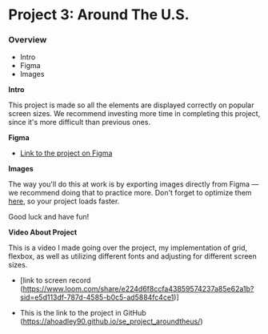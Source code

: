 # Project 3: Around The U.S.

### Overview

- Intro
- Figma
- Images

**Intro**

This project is made so all the elements are displayed correctly on popular screen sizes. We recommend investing more time in completing this project, since it's more difficult than previous ones.

**Figma**

- [Link to the project on Figma](https://www.figma.com/file/ii4xxsJ0ghevUOcssTlHZv/Sprint-3%3A-Around-the-US?node-id=0%3A1)

**Images**

The way you'll do this at work is by exporting images directly from Figma — we recommend doing that to practice more. Don't forget to optimize them [here](https://tinypng.com/), so your project loads faster.

Good luck and have fun!

**Video About Project**

This is a video I made going over the project, my implementation of grid, flexbox, as well as utilizing different fonts and adjusting for different screen sizes.

- [link to screen record (https://www.loom.com/share/e224d6f8ccfa43859574237a85e62a1b?sid=e5d113df-787d-4585-b0c5-ad5884fc4ce1)]

- This is the link to the project in GitHub (https://ahoadley90.github.io/se_project_aroundtheus/)
